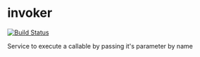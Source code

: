 invoker
=======

[![Build Status](https://api.travis-ci.org/mpoiriert/invoker.png?branch=master)](http://travis-ci.org/mpoiriert/invoker)

Service to execute a callable by passing it's parameter by name

